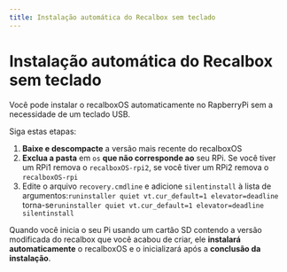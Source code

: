 ```yaml
---
title: Instalação automática do Recalbox sem teclado
---
```


# Instalação automática do Recalbox sem teclado

Você pode instalar o recalboxOS automaticamente no RapberryPi sem a necessidade de um teclado USB.

​Siga estas etapas:

1. **Baixe e descompacte** a versão mais recente do recalboxOS
2. **Exclua a pasta** em `os` **que não corresponde ao** seu RPi. Se você tiver um RPi1 remova o `recalboxOS-rpi2`, se você tiver um RPi2 remova o `recalboxOS-rpi`
3. Edite o arquivo `recovery.cmdline` e adicione `silentinstall` à lista de argumentos:`runinstaller quiet vt.cur_default=1 elevator=deadline` torna-se`runinstaller quiet vt.cur_default=1 elevator=deadline silentinstall`

​Quando você inicia o seu Pi usando um cartão SD contendo a versão modificada do recalbox que você acabou de criar, ele **instalará automaticamente** o recalboxOS e o inicializará após a **conclusão da instalação**.


